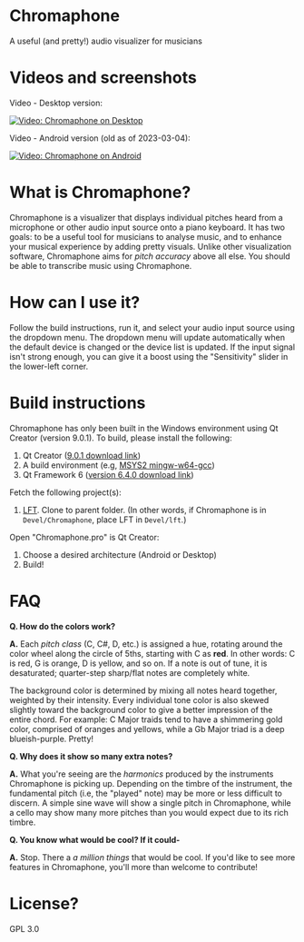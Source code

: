 # Chromaphone
A useful (and pretty!) audio visualizer for musicians

# Videos and screenshots

Video - Desktop version:

[![Video: Chromaphone on Desktop](https://i9.ytimg.com/vi_webp/eVlAu86uFdM/mq2.webp?sqp=CNiljqAG-oaymwEmCMACELQB8quKqQMa8AEB-AH-CYAC0AWKAgwIABABGFAgZShKMA8=&rs=AOn4CLDmsBlytnTxngEMChBWleH-kRvVRQ)](https://www.youtube.com/watch?v=eVlAu86uFdM)

Video - Android version (old as of 2023-03-04):

[![Video: Chromaphone on Android](https://i9.ytimg.com/vi_webp/0XlLdKYJeAA/mq2.webp?sqp=COzIjqAG-oaymwEmCMACELQB8quKqQMa8AEB-AH-BIAC4AKKAgwIABABGFEgWihlMA8=&rs=AOn4CLDn9n4x0zHGyKH1tou0Mvavd5O7_Q)](https://www.youtube.com/watch?v=0XlLdKYJeAA)

# What is Chromaphone?

Chromaphone is a visualizer that displays individual pitches heard from a microphone or other audio input source onto a piano keyboard. It has two goals: to be a useful tool for musicians to analyse music, and to enhance your musical experience by adding pretty visuals. Unlike other visualization software, Chromaphone aims for *pitch accuracy* above all else. You should be able to transcribe music using Chromaphone.

# How can I use it?

Follow the build instructions, run it, and select your audio input source using the dropdown menu. The dropdown menu will update automatically when the default device is changed or the device list is updated. If the input signal isn't strong enough, you can give it a boost using the "Sensitivity" slider in the lower-left corner.

# Build instructions
Chromaphone has only been built in the Windows environment using Qt Creator (version 9.0.1). To build, please install the following:

1. Qt Creator ([9.0.1 download link](https://download.qt.io/official_releases/qtcreator/9.0/9.0.1/))
2. A build environment (e.g, [MSYS2 mingw-w64-gcc](https://packages.msys2.org/base/mingw-w64-gcc))
3. Qt Framework 6 ([version 6.4.0 download link](https://doc.qt.io/qt-6.4/get-and-install-qt.html))

Fetch the following project(s):
1. [LFT](https://github.com/Synival/lft). Clone to parent folder. (In other words, if Chromaphone is in `Devel/Chromaphone`, place LFT in `Devel/lft`.)

Open "Chromaphone.pro" is Qt Creator:
1. Choose a desired architecture (Android or Desktop)
2. Build!

# FAQ

**Q. How do the colors work?**

**A.** Each *pitch class* (C, C#, D, etc.) is assigned a hue, rotating around the color wheel along the circle of 5ths, starting with C as **red**. In other words: C is red, G is orange, D is yellow, and so on. If a note is out of tune, it is desaturated; quarter-step sharp/flat notes are completely white.

The background color is determined by mixing all notes heard together, weighted by their intensity. Every individual tone color is also skewed slightly toward the background color to give a better impression of the entire chord. For example: C Major traids tend to have a shimmering gold color, comprised of oranges and yellows, while a Gb Major triad is a deep blueish-purple. Pretty!

**Q. Why does it show so many extra notes?**

**A.** What you're seeing are the *harmonics* produced by the instruments Chromaphone is picking up. Depending on the timbre of the instrument, the fundamental pitch (i.e, the "played" note) may be more or less difficult to discern. A simple sine wave will show a single pitch in Chromaphone, while a cello may show many more pitches  than you would expect due to its rich timbre.

**Q. You know what would be cool? If it could-**

**A.** Stop. There a *a million things* that would be cool. If you'd like to see more features in Chromaphone, you'll more than welcome to contribute!

# License?
GPL 3.0
